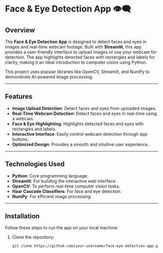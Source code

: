 # Face & Eye Detection App 👁️‍🗨️

## Overview
The **Face & Eye Detection App** is designed to detect faces and eyes in images and real-time webcam footage. Built with **Streamlit**, this app provides a user-friendly interface to upload images or use your webcam for detection. The app highlights detected faces with rectangles and labels for clarity, making it an ideal introduction to computer vision using Python.

This project uses popular libraries like OpenCV, Streamlit, and NumPy to demonstrate AI-powered image processing.

---

## Features
- **Image Upload Detection**: Detect faces and eyes from uploaded images.
- **Real-Time Webcam Detection**: Detect faces and eyes in real-time using a webcam.
- **Face & Eye Highlighting**: Highlights detected faces and eyes with rectangles and labels.
- **Interactive Interface**: Easily control webcam detection through app buttons.
- **Optimized Design**: Provides a smooth and intuitive user experience.

---

## Technologies Used
- **Python**: Core programming language.
- **Streamlit**: For building the interactive web interface.
- **OpenCV**: To perform real-time computer vision tasks.
- **Haar Cascade Classifiers**: For face and eye detection.
- **NumPy**: For efficient image processing.

---

## Installation
Follow these steps to run the app on your local machine:

1. Clone the repository:
   ```bash
   git clone https://github.com/your-username/face-eye-detection-app.git
